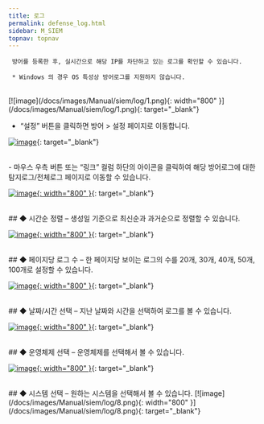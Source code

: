 ```yaml
---
title: 로그
permalink: defense_log.html
sidebar: M_SIEM
topnav: topnav
---
```


     방어를 등록한 후, 실시간으로 해당 IP를 차단하고 있는 로그를 확인할 수 있습니다.

     * Windows 의 경우 OS 특성상 방어로그를 지원하지 않습니다.

<br />
[![image](/docs/images/Manual/siem/log/1.png){: width="800" }](/docs/images/Manual/siem/log/1.png){: target="_blank"}
<br />

- “설정” 버튼을 클릭하면 방어 > 설정 페이지로 이동합니다.

[![image](/docs/images/Manual/siem/log/2.png)](/docs/images/Manual/siem/log/2.png){: target="_blank"}

<br />
- 마우스 우측 버튼 또는 “링크” 컬럼 하단의 아이콘을 클릭하여 해당 방어로그에 대한 탐지로그/전체로그 페이지로 이동할 수 있습니다.
<br />

 [![image](/docs/images/Manual/siem/log/3.png){: width="800" }](/docs/images/Manual/siem/log/3.png){: target="_blank"}

<br />
## ◆ 시간순 정렬
– 생성일 기준으로 최신순과 과거순으로 정렬할 수 있습니다.

[![image](/docs/images/Manual/siem/log/4.png){: width="800" }](/docs/images/Manual/siem/log/4.png){: target="_blank"}
 
<br />
## ◆ 페이지당 로그 수
– 한 페이지당 보이는 로그의 수를 20개, 30개, 40개, 50개, 100개로 설정할 수 있습니다.

[![image](/docs/images/Manual/siem/log/5.png){: width="800" }](/docs/images/Manual/siem/log/5.png){: target="_blank"}
 
<br />
## ◆ 날짜/시간 선택
– 지난 날짜와 시간을 선택하여 로그를 볼 수 있습니다.

[![image](/docs/images/Manual/siem/log/6.png){: width="800" }](/docs/images/Manual/siem/log/6.png){: target="_blank"}
 
<br />
## ◆ 운영체제 선택
– 운영체제를 선택해서 볼 수 있습니다.

[![image](/docs/images/Manual/siem/log/7.png){: width="800" }](/docs/images/Manual/siem/log/7.png){: target="_blank"}
 
<br />
## ◆ 시스템 선택
– 원하는 시스템을 선택해서 볼 수 있습니다.
[![image](/docs/images/Manual/siem/log/8.png){: width="800" }](/docs/images/Manual/siem/log/8.png){: target="_blank"}